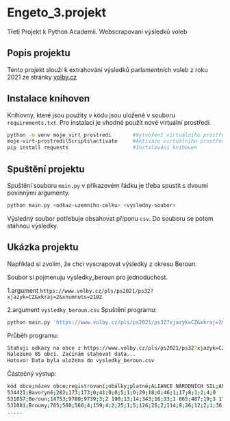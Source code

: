 # Engeto_3.projekt
Třetí Projekt k Python Academii. Webscrapovaní výsledků voleb
## Popis projektu 
Tento projekt slouží k extrahování výsledků parlamentních voleb z roku 2021 ze stránky [volby.cz]([https://www.volby.cz/pls/ps2021/ps3?xjazyk=CZ)
## Instalace knihoven
Knihovny, které jsou použity v kódu jsou uložené v souboru `requirements.txt`. Pro instalaci je vhodné použít nové virtuální prostředí.
```bash
python -m venv moje_virt_prostredi       #Vytvoření virtuálního prostředí
moje-virt-prostredi\Scripts\activate     #Aktivace virtuálního prostředí
pip install requests                     #Instalování knihoven
```
## Spuštění projektu
Spuštění souboru `main.py` v příkazovém řádku je třeba spustit s dvoumi povinnými argumenty.
```bash
python main.py <odkaz-uzemniho-celku> <vysledny-soubor>
```
Výsledný soubor potřebuje obsahovat příponu `csv`. Do souboru se potom stáhnou výsledky.
## Ukázka projektu
Například si zvolím, že chci vyscrapovat výsledky z okresu Beroun.

Soubor si pojmenuju vysledky_beroun pro jednoduchost.

1.argument `https://www.volby.cz/pls/ps2021/ps32?xjazyk=CZ&xkraj=2&xnumnuts=2102`

2.argument `vysledky_beroun.csv`
Spuštění programu:
```bash
python main.py 'https://www.volby.cz/pls/ps2021/ps32?xjazyk=CZ&xkraj=2&xnumnuts=2102' 'vysledky_beroun.csv'
```
Průběh programu:
```bash
Stahuji odkazy na obce z https://www.volby.cz/pls/ps2021/ps32?xjazyk=CZ&xkraj=2&xnumnuts=2102
Nalezeno 85 obcí. Začínám stahovat data...
Hotovo! Data byla uložena do vysledky_beroun.csv
```
Částečný výstup:
```bash
kód obce;název obce;registrovaní;obálky;platné;ALIANCE NÁRODNÍCH SIL;ANO 2011...
534421;Bavoryně;282;173;173;0;41;0;0;5;1;0;29;18;0;46;1;17;8;1;2;4;0
531057;Beroun;14753;9780;9739;3;2 190;13;14;343;16;33;1 865;487;19;3 170;80;688;278;8;99;391;42
531081;Broumy;765;560;560;4;159;4;2;25;1;5;126;26;2;114;8;26;12;2;1;36;7
.....
```
  


